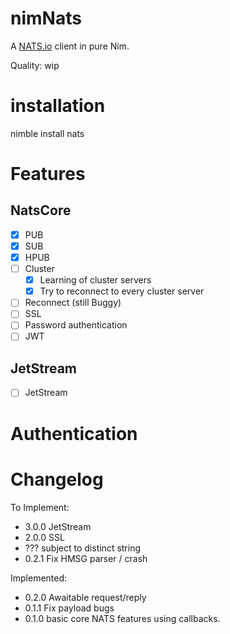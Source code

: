 nimNats
=======

A [NATS.io](https://nats.io/) client in pure Nim.

Quality: wip

installation
============

nimble install nats

Features
========

NatsCore
---------

- [x] PUB
- [x] SUB
- [x] HPUB
- [ ] Cluster
  - [x] Learning of cluster servers
  - [X] Try to reconnect to every cluster server
- [ ] Reconnect (still Buggy)
- [ ] SSL
- [ ] Password authentication
- [ ] JWT

JetStream
---------

- [ ] JetStream


Authentication
==============




Changelog
=========

To Implement:

- 3.0.0 JetStream
- 2.0.0 SSL
- ??? subject to distinct string
- 0.2.1 Fix HMSG parser / crash

Implemented:

- 0.2.0 Awaitable request/reply
- 0.1.1 Fix payload bugs
- 0.1.0 basic core NATS features using callbacks.